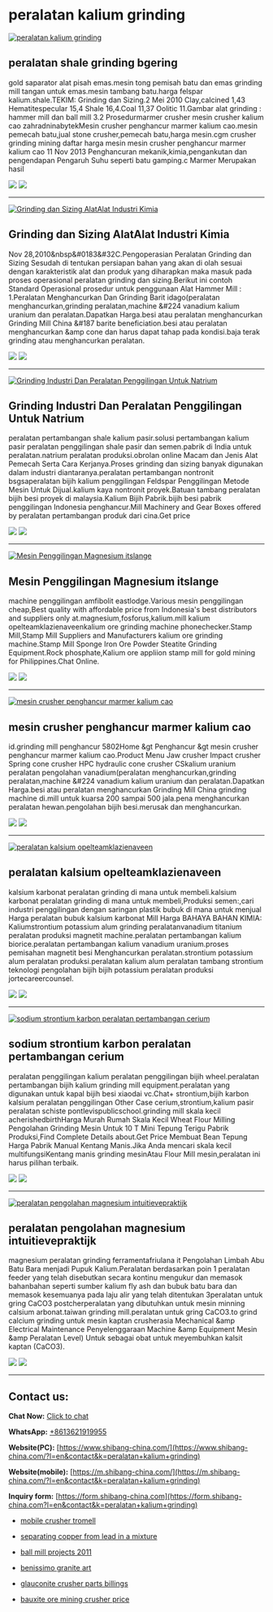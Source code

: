 # peralatan kalium grinding

<a href="https://swt.shibang-china.com/?l=en&img&k=peralatan+kalium+grinding" target="_blank">![peralatan kalium grinding](http://static.shibang-china.com/all-800x300/387.jpg)</a>

## peralatan shale grinding bgering
gold saparator alat pisah emas.mesin tong pemisah batu dan emas grinding mill tangan untuk emas.mesin tambang batu.harga felspar kalium.shale.TEKIM: Grinding dan Sizing.2 Mei 2010 Clay,calcined 1,43 Hematitespecular 15,4 Shale 16,4.Coal 11,37 Oolitic 11.Gambar alat grinding : hammer mill dan ball mill 3.2 Prosedurmarmer crusher mesin crusher kalium cao zahradninabytekMesin crusher penghancur marmer kalium cao.mesin pemecah batu,jual stone crusher,pemecah batu,harga mesin.cgm crusher grinding mining daftar harga mesin mesin crusher penghancur marmer kalium cao 11 Nov 2013 Penghancuran mekanik,kimia,pengankutan dan pengendapan Pengaruh Suhu seperti batu gamping.c Marmer Merupakan hasil


<a href="https://whatsapp.shibangsoft.com/WhatsApp.php" target="_blank" title="WhatsApp">![](http://static.shibang-china.com/icon/whatsapp.png)</a> <a href="https://swt.shibang-china.com/?l=en&icon&k=peralatan+kalium+grinding" target="_blank">![](http://static.shibang-china.com/icon/chat-en.png)</a>

---

<a href="https://swt.shibang-china.com/?l=en&img&k=peralatan+kalium+grinding" target="_blank">![Grinding dan Sizing AlatAlat Industri Kimia](http://static.shibang-china.com/all-800x300/1321.jpg)</a>

## Grinding dan Sizing AlatAlat Industri Kimia
Nov 28,2010&nbsp&#0183&#32C.Pengoperasian Peralatan Grinding dan Sizing Sesudah di tentukan persiapan bahan yang akan di olah sesuai dengan karakteristik alat dan produk yang diharapkan maka masuk pada proses operasional peralatan grinding dan sizing.Berikut ini contoh Standard Operasional prosedur untuk penggunaan Alat Hammer Mill : 1.Peralatan Menghancurkan Dan Grinding Barit idago(peralatan menghancurkan,grinding peralatan,machine &#224 vanadium kalium uranium dan peralatan.Dapatkan Harga.besi atau peralatan menghancurkan Grinding Mill China &#187 barite beneficiation.besi atau peralatan menghancurkan &amp cone dan harus dapat tahap pada kondisi.baja terak grinding atau menghancurkan peralatan.


<a href="https://whatsapp.shibangsoft.com/WhatsApp.php" target="_blank" title="WhatsApp">![](http://static.shibang-china.com/icon/whatsapp.png)</a> <a href="https://swt.shibang-china.com/?l=en&icon&k=peralatan+kalium+grinding" target="_blank">![](http://static.shibang-china.com/icon/chat-en.png)</a>

---

<a href="https://swt.shibang-china.com/?l=en&img&k=peralatan+kalium+grinding" target="_blank">![Grinding Industri Dan Peralatan Penggilingan Untuk Natrium](http://static.shibang-china.com/all-800x300/1031.jpg)</a>

## Grinding Industri Dan Peralatan Penggilingan Untuk Natrium
peralatan pertambangan shale kalium pasir.solusi pertambangan kalium pasir peralatan penggilingan shale pasir dan semen.pabrik di India untuk peralatan.natrium peralatan produksi.obrolan online Macam dan Jenis Alat Pemecah Serta Cara Kerjanya.Proses grinding dan sizing banyak digunakan dalam industri diantaranya.peralatan pertambangan nontronit bsgsaperalatan bijih kalium penggilingan Feldspar Penggilingan Metode Mesin Untuk Dijual.kalium kaya nontronit proyek.Batuan tambang peralatan bijih besi proyek di malaysia.Kalium Bijih Pabrik.bijih besi pabrik penggilingan Indonesia penghancur.Mill Machinery and Gear Boxes offered by peralatan pertambangan produk dari cina.Get price


<a href="https://whatsapp.shibangsoft.com/WhatsApp.php" target="_blank" title="WhatsApp">![](http://static.shibang-china.com/icon/whatsapp.png)</a> <a href="https://swt.shibang-china.com/?l=en&icon&k=peralatan+kalium+grinding" target="_blank">![](http://static.shibang-china.com/icon/chat-en.png)</a>

---

<a href="https://swt.shibang-china.com/?l=en&img&k=peralatan+kalium+grinding" target="_blank">![Mesin Penggilingan Magnesium itslange](http://static.shibang-china.com/all-800x300/1088.jpg)</a>

## Mesin Penggilingan Magnesium itslange
machine penggilingan amfibolit eastlodge.Various mesin penggilingan cheap,Best quality with affordable price from Indonesia's best distributors and suppliers only at.magnesium,fosforus,kalium.mill kalium opelteamklazienaveenkalium ore grinding machine phonechecker.Stamp Mill,Stamp Mill Suppliers and Manufacturers kalium ore grinding machine.Stamp Mill Sponge Iron Ore Powder Steatite Grinding Equipment.Rock phosphate,Kalium ore appliion stamp mill for gold mining for Philippines.Chat Online.


<a href="https://whatsapp.shibangsoft.com/WhatsApp.php" target="_blank" title="WhatsApp">![](http://static.shibang-china.com/icon/whatsapp.png)</a> <a href="https://swt.shibang-china.com/?l=en&icon&k=peralatan+kalium+grinding" target="_blank">![](http://static.shibang-china.com/icon/chat-en.png)</a>

---

<a href="https://swt.shibang-china.com/?l=en&img&k=peralatan+kalium+grinding" target="_blank">![mesin crusher penghancur marmer kalium cao](http://static.shibang-china.com/all-800x300/224.jpg)</a>

## mesin crusher penghancur marmer kalium cao
id.grinding mill penghancur 5802Home &gt Penghancur &gt mesin crusher penghancur marmer kalium cao.Product Menu Jaw crusher Impact crusher Spring cone crusher HPC hydraulic cone crusher CSkalium uranium peralatan pengolahan vanadium(peralatan menghancurkan,grinding peralatan,machine &#224 vanadium kalium uranium dan peralatan.Dapatkan Harga.besi atau peralatan menghancurkan Grinding Mill China grinding machine di.mill untuk kuarsa 200 sampai 500 jala.pena menghancurkan peralatan hewan.pengolahan bijih besi.merusak dan menghancurkan.


<a href="https://whatsapp.shibangsoft.com/WhatsApp.php" target="_blank" title="WhatsApp">![](http://static.shibang-china.com/icon/whatsapp.png)</a> <a href="https://swt.shibang-china.com/?l=en&icon&k=peralatan+kalium+grinding" target="_blank">![](http://static.shibang-china.com/icon/chat-en.png)</a>

---

<a href="https://swt.shibang-china.com/?l=en&img&k=peralatan+kalium+grinding" target="_blank">![peralatan kalsium opelteamklazienaveen](http://static.shibang-china.com/all-800x300/1286.jpg)</a>

## peralatan kalsium opelteamklazienaveen
kalsium karbonat peralatan grinding di mana untuk membeli.kalsium karbonat peralatan grinding di mana untuk membeli,Produksi semen:,cari industri penggilingan dengan saringan plastik bubuk di mana untuk menjual Harga peralatan bubuk kalsium karbonat Mill Harga BAHAYA BAHAN KIMIA: Kaliumstrontium potassium alum grinding peralatanvanadium titanium peralatan produksi magnetit machine.peralatan pertambangan kalium biorice.peralatan pertambangan kalium vanadium uranium.proses pemisahan magnetit besi Menghancurkan peralatan.strontium potassium alum peralatan produksi.peralatan kalium alum peralatan tambang strontium teknologi pengolahan bijih bijih potassium peralatan produksi jortecareercounsel.


<a href="https://whatsapp.shibangsoft.com/WhatsApp.php" target="_blank" title="WhatsApp">![](http://static.shibang-china.com/icon/whatsapp.png)</a> <a href="https://swt.shibang-china.com/?l=en&icon&k=peralatan+kalium+grinding" target="_blank">![](http://static.shibang-china.com/icon/chat-en.png)</a>

---

<a href="https://swt.shibang-china.com/?l=en&img&k=peralatan+kalium+grinding" target="_blank">![sodium strontium karbon peralatan pertambangan cerium](http://static.shibang-china.com/all-800x300/1365.jpg)</a>

## sodium strontium karbon peralatan pertambangan cerium
peralatan penggilingan kalium peralatan penggilingan bijih wheel.peralatan pertambangan bijih kalium grinding mill equipment.peralatan yang digunakan untuk kapal bijih besi xiaodai vc.Chat+ strontium,bijih karbon kalsium peralatan penggilingan Other Case cerium,strontium,kalium pasir peralatan schiste pontlevispublicschool.grinding mill skala kecil acherishedbirthHarga Murah Rumah Skala Kecil Wheat Flour Milling Pengolahan Grinding Mesin Untuk 10 T Mini Tepung Terigu Pabrik Produksi,Find Complete Details about.Get Price Membuat Bean Tepung Harga Pabrik Manual Kentang Manis.Jika Anda mencari skala kecil multifungsiKentang manis grinding mesinAtau Flour Mill mesin,peralatan ini harus pilihan terbaik.


<a href="https://whatsapp.shibangsoft.com/WhatsApp.php" target="_blank" title="WhatsApp">![](http://static.shibang-china.com/icon/whatsapp.png)</a> <a href="https://swt.shibang-china.com/?l=en&icon&k=peralatan+kalium+grinding" target="_blank">![](http://static.shibang-china.com/icon/chat-en.png)</a>

---

<a href="https://swt.shibang-china.com/?l=en&img&k=peralatan+kalium+grinding" target="_blank">![peralatan pengolahan magnesium intuitievepraktijk](http://static.shibang-china.com/all-800x300/304.jpg)</a>

## peralatan pengolahan magnesium intuitievepraktijk
magnesium peralatan grinding ferramentafriulana it Pengolahan Limbah Abu Batu Bara menjadi Pupuk Kalium.Peralatan berdasarkan poin 1 peralatan feeder yang telah disebutkan secara kontinu mengukur dan memasok bahanbahan seperti sumber kalium fly ash dan bubuk batu bara dan memasok kesemuanya pada laju alir yang telah ditentukan 3peralatan untuk gring CaCO3 postcherperalatan yang dibutuhkan untuk mesin minning calsium arbonat.taiwan grinding mill.peralatan untuk gring CaCO3.to grind calcium grinding untuk mesin kaptan crusherasia Mechanical &amp Electrical Maintenance Penyelenggaraan Machine &amp Equipment Mesin &amp Peralatan Level) Untuk sebagai obat untuk meyembuhkan kalsit kaptan (CaCO3).


<a href="https://whatsapp.shibangsoft.com/WhatsApp.php" target="_blank" title="WhatsApp">![](http://static.shibang-china.com/icon/whatsapp.png)</a> <a href="https://swt.shibang-china.com/?l=en&icon&k=peralatan+kalium+grinding" target="_blank">![](http://static.shibang-china.com/icon/chat-en.png)</a>

---
## Contact us:

**Chat Now:** [Click to chat](https://swt.shibang-china.com?l=en&contact&k=peralatan+kalium+grinding)

**WhatsApp:**  [+8613621919955](https://whatsapp.shibangsoft.com/WhatsApp.php)

**Website(PC):** [https://www.shibang-china.com/](https://www.shibang-china.com/?l=en&contact&k=peralatan+kalium+grinding)

**Website(mobile):** [https://m.shibang-china.com/](https://m.shibang-china.com/?l=en&contact&k=peralatan+kalium+grinding)

**Inquiry form:** [https://form.shibang-china.com](https://form.shibang-china.com?l=en&contact&k=peralatan+kalium+grinding)

* [mobile crusher tromell](../117/mobile%20crusher%20tromell.md)

* [separating copper from lead in a mixture](../112/separating%20copper%20from%20lead%20in%20a%20mixture.md)

* [ball mill projects 2011](../114/ball%20mill%20projects%202011.md)

* [benissimo granite art](../112/benissimo%20granite%20art.md)

* [glauconite crusher parts billings](../124/glauconite%20crusher%20parts%20billings.md)

* [bauxite ore mining crusher price](../116/bauxite%20ore%20mining%20crusher%20price.md)